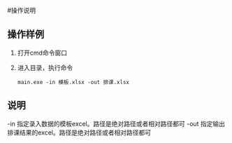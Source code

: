 #操作说明

## 操作样例

 1. 打开cmd命令窗口
 2. 进入目录，执行命令
 
        main.exe -in 模板.xlsx -out 排课.xlsx

## 说明
 -in 指定录入数据的模板excel。路径是绝对路径或者相对路径都可
 -out 指定输出排课结果的excel。路径是绝对路径或者相对路径都可